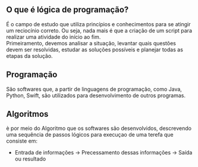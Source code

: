 ## O que é lógica de programação?<br>
É o campo de estudo que utiliza princípios e conhecimentos para se atingir um reciocínio correto. Ou seja, 
nada mais é que a criação de um script para realizar uma atividade do início ao fim.<br>
Primeiramento, devemos analisar a situação, levantar quais questões devem ser resolvidas, estudar as soluções 
possíveis e planejar todas as etapas da solução.

## Programação
São softwares que, a partir de linguagens de programação, como Java, Python, Swift, são utilizados para desenvolvimento de outros programas.<br>

## Algoritmos
è por meio do Algoritmo que os softwares são desenvolvidos, descrevendo uma sequência de passos lógicos para execuçao de uma terefa que consiste em:<br>
- Entrada de informações -> Precessamento dessas informações -> Saída ou resultado


